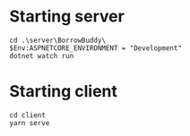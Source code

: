 # Starting server
```
cd .\server\BorrowBuddy\
$Env:ASPNETCORE_ENVIRONMENT = "Development"
dotnet watch run
```

# Starting client
```
cd client
yarn serve
```